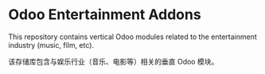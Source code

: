 # Odoo Entertainment Addons

This repository contains vertical Odoo modules related to the entertainment industry (music, film, etc).

该存储库包含与娱乐行业（音乐、电影等）相关的垂直 Odoo 模块。

